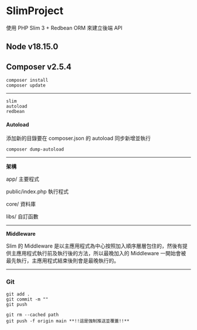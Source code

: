 # SlimProject

使用 PHP Slim 3 + Redbean ORM 來建立後端 API

## Node v18.15.0

## Composer v2.5.4
    composer install
    composer update
-----    
    slim
    autoload
    redbean

#### Autoload

添加新的目錄要在 composer.json 的 autoload 同步新增並執行

    composer dump-autoload

----

**架構**

app/ 主要程式

public/index.php 執行程式

core/ 資料庫

libs/ 自訂函數

----

**Middleware**

Slim 的 Middleware 是以主應用程式為中心按照加入順序層層包住的，然後有提供主應用程式執行前及執行後的方法，所以最晚加入的 Middleware 一開始會被最先執行，主應用程式結束後則會是最晚執行的。

----

### Git
    git add .
    git commit -m ""
    git push

    git rm --cached path
    git push -f origin main **!!這是強制推送並覆蓋!!**